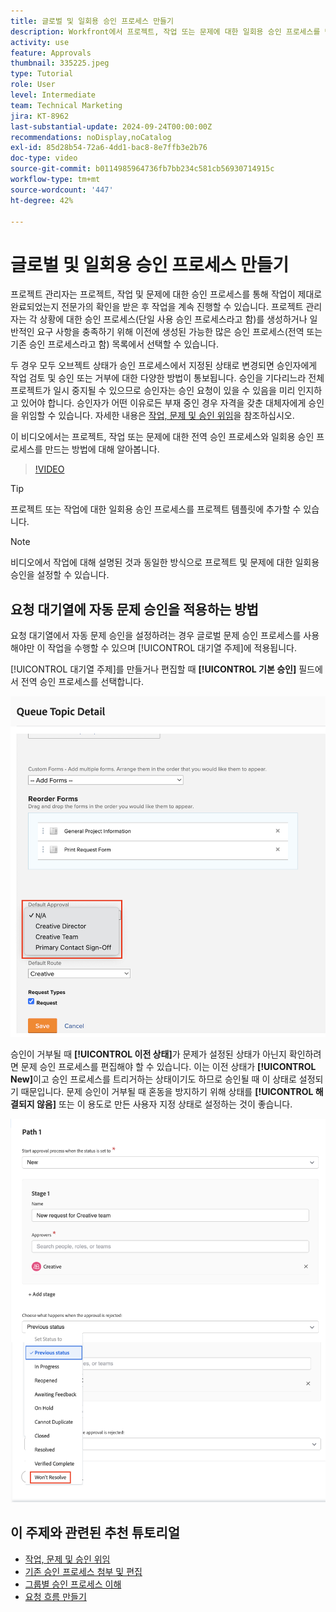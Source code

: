 ```yaml
---
title: 글로벌 및 일회용 승인 프로세스 만들기
description: Workfront에서 프로젝트, 작업 또는 문제에 대한 일회용 승인 프로세스를 만드는 방법을 알아봅니다.
activity: use
feature: Approvals
thumbnail: 335225.jpeg
type: Tutorial
role: User
level: Intermediate
team: Technical Marketing
jira: KT-8962
last-substantial-update: 2024-09-24T00:00:00Z
recommendations: noDisplay,noCatalog
exl-id: 85d28b54-72a6-4dd1-bac8-8e7ffb3e2b76
doc-type: video
source-git-commit: b0114985964736fb7bb234c581cb56930714915c
workflow-type: tm+mt
source-wordcount: '447'
ht-degree: 42%

---
```


# 글로벌 및 일회용 승인 프로세스 만들기

프로젝트 관리자는 프로젝트, 작업 및 문제에 대한 승인 프로세스를 통해 작업이 제대로 완료되었는지 전문가의 확인을 받은 후 작업을 계속 진행할 수 있습니다. 프로젝트 관리자는 각 상황에 대한 승인 프로세스(단일 사용 승인 프로세스라고 함)를 생성하거나 일반적인 요구 사항을 충족하기 위해 이전에 생성된 가능한 많은 승인 프로세스(전역 또는 기존 승인 프로세스라고 함) 목록에서 선택할 수 있습니다.

두 경우 모두 오브젝트 상태가 승인 프로세스에서 지정된 상태로 변경되면 승인자에게 작업 검토 및 승인 또는 거부에 대한 다양한 방법이 통보됩니다. 승인을 기다리느라 전체 프로젝트가 일시 중지될 수 있으므로 승인자는 승인 요청이 있을 수 있음을 미리 인지하고 있어야 합니다. 승인자가 어떤 이유로든 부재 중인 경우 자격을 갖춘 대체자에게 승인을 위임할 수 있습니다. 자세한 내용은 [작업, 문제 및 승인 위임](/help/manage-work/approval-processes-and-milestone-paths/delegate-approvals.md)을 참조하십시오.

이 비디오에서는 프로젝트, 작업 또는 문제에 대한 전역 승인 프로세스와 일회용 승인 프로세스를 만드는 방법에 대해 알아봅니다.

>[!VIDEO](https://video.tv.adobe.com/v/335225/?quality=12&learn=on)

>[!TIP]
>
>프로젝트 또는 작업에 대한 일회용 승인 프로세스를 프로젝트 템플릿에 추가할 수 있습니다.

>[!NOTE]
>
>비디오에서 작업에 대해 설명된 것과 동일한 방식으로 프로젝트 및 문제에 대한 일회용 승인을 설정할 수 있습니다.

## 요청 대기열에 자동 문제 승인을 적용하는 방법

요청 대기열에서 자동 문제 승인을 설정하려는 경우 글로벌 문제 승인 프로세스를 사용해야만 이 작업을 수행할 수 있으며 [!UICONTROL 대기열 주제]에 적용됩니다.

[!UICONTROL 대기열 주제]를 만들거나 편집할 때 **[!UICONTROL 기본 승인]** 필드에서 전역 승인 프로세스를 선택합니다.

![대기열 항목에서 기본 승인 프로세스를 선택하는 방법을 보여 주는 이미지](assets/automatic-issue-approval-1.png)

승인이 거부될 때 **[!UICONTROL 이전 상태]**&#x200B;가 문제가 설정된 상태가 아닌지 확인하려면 문제 승인 프로세스를 편집해야 할 수 있습니다. 이는 이전 상태가 **[!UICONTROL New]**&#x200B;이고 승인 프로세스를 트리거하는 상태이기도 하므로 승인될 때 이 상태로 설정되기 때문입니다. 문제 승인이 거부될 때 혼동을 방지하기 위해 상태를 **[!UICONTROL 해결되지 않음]** 또는 이 용도로 만든 사용자 지정 상태로 설정하는 것이 좋습니다.

![문제가 거부될 때 사용할 상태를 변경하는 것을 보여 주는 이미지](assets/automatic-issue-approval-2.png)


## 이 주제와 관련된 추천 튜토리얼

* [작업, 문제 및 승인 위임](/help/manage-work/approval-processes-and-milestone-paths/delegate-approvals.md)
* [기존 승인 프로세스 첨부 및 편집](/help/manage-work/approval-processes-and-milestone-paths/attach-and-edit-existing-approval-processes.md)
* [그룹별 승인 프로세스 이해](/help/administration-and-setup/approval-processes-and-milestone-paths/group-specific-approval-processes.md)
* [요청 흐름 만들기](/help/manage-work/request-queues/create-a-request-flow.md)

